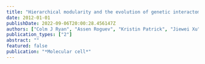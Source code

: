 ```yaml
---
title: "Hierarchical modularity and the evolution of genetic interactomes across species"
date: 2012-01-01
publishDate: 2022-09-06T20:00:28.456147Z
authors: ["Colm J Ryan", "Assen Roguev", "Kristin Patrick", "Jiewei Xu", "Harlizawati Jahari", "Zongtian Tong", "Pedro Beltrao", "Michael Shales", "Hong Qu", "Sean R Collins", " others"]
publication_types: ["2"]
abstract: ""
featured: false
publication: "*Molecular cell*"
---
```



